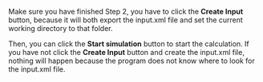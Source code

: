 Make sure you have finished Step 2, you have to click the **Create Input** button, because it will both export the input.xml file and set the current working directory to that folder.

Then, you can click the **Start simulation** button to start the calculation. If you have not click the **Create Input** button and create the input.xml file, nothing will happen because the program does not know where to look for the input.xml file.
